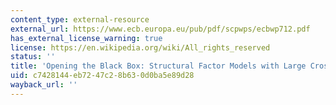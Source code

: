 ```yaml
---
content_type: external-resource
external_url: https://www.ecb.europa.eu/pub/pdf/scpwps/ecbwp712.pdf
has_external_license_warning: true
license: https://en.wikipedia.org/wiki/All_rights_reserved
status: ''
title: 'Opening the Black Box: Structural Factor Models with Large Cross-Sections'
uid: c7428144-eb72-47c2-8b63-0d0ba5e89d28
wayback_url: ''
---
```

